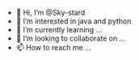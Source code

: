 - 👋 Hi, I’m @Sky-stard
- 👀 I’m interested in java and python
- 🌱 I’m currently learning ...
- 💞️ I’m looking to collaborate on ...
- 📫 How to reach me ...

<!---
Sky-stard/Sky-stard is a ✨ special ✨ repository because its `README.md` (this file) appears on your GitHub profile.
You can click the Preview link to take a look at your changes.
--->
